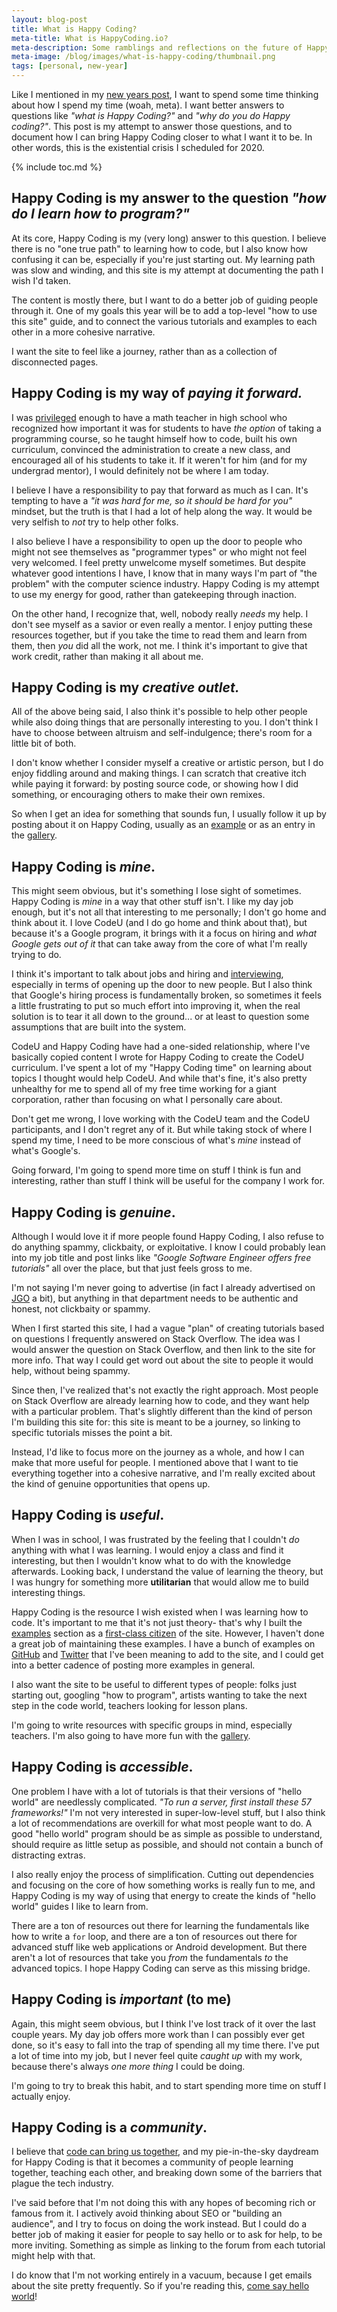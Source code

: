 ```yaml
---
layout: blog-post
title: What is Happy Coding?
meta-title: What is HappyCoding.io?
meta-description: Some ramblings and reflections on the future of Happy Coding.
meta-image: /blog/images/what-is-happy-coding/thumbnail.png
tags: [personal, new-year]
---
```


Like I mentioned in my [new years post](/blog/happy-new-year-2020), I want to spend some time thinking about how I spend my time (woah, meta). I want better answers to questions like *"what is Happy Coding?"* and *"why do you do Happy coding?"*. This post is my attempt to answer those questions, and to document how I can bring Happy Coding closer to what I want it to be. In other words, this is the existential crisis I scheduled for 2020.

{% include toc.md %}

## Happy Coding is my answer to the question *"how do I learn how to program?"*

At its core, Happy Coding is my (very long) answer to this question. I believe there is no "one true path" to learning how to code, but I also know how confusing it can be, especially if you're just starting out. My learning path was slow and winding, and this site is my attempt at documenting the path I wish I'd taken.

The content is mostly there, but I want to do a better job of guiding people through it. One of my goals this year will be to add a top-level "how to use this site" guide, and to connect the various tutorials and examples to each other in a more cohesive narrative.

I want the site to feel like a journey, rather than as a collection of disconnected pages.

## Happy Coding is my way of *paying it forward.*

I was [privileged](/blog/checking-my-privilege) enough to have a math teacher in high school who recognized how important it was for students to have *the option* of taking a programming course, so he taught himself how to code, built his own curriculum, convinced the administration to create a new class, and encouraged all of his students to take it. If it weren't for him (and for my undergrad mentor), I would definitely not be where I am today.

I believe I have a responsibility to pay that forward as much as I can. It's tempting to have a *"it was hard for me, so it should be hard for you"* mindset, but the truth is that I had a lot of help along the way. It would be very selfish to *not* try to help other folks.

I also believe I have a responsibility to open up the door to people who might not see themselves as "programmer types" or who might not feel very welcomed. I feel pretty unwelcome myself sometimes. But despite whatever good intentions I have, I know that in many ways I'm part of "the problem" with the computer science industry. Happy Coding is my attempt to use my energy for good, rather than gatekeeping through inaction.

On the other hand, I recognize that, well, nobody really *needs* my help. I don't see myself as a savior or even really a mentor. I enjoy putting these resources together, but if you take the time to read them and learn from them, then *you* did all the work, not me. I think it's important to give that work credit, rather than making it all about me.

## Happy Coding is my *creative outlet.*

All of the above being said, I also think it's possible to help other people while also doing things that are personally interesting to you. I don't think I have to choose between altruism and self-indulgence; there's room for a little bit of both.

I don't know whether I consider myself a creative or artistic person, but I do enjoy fiddling around and making things. I can scratch that creative itch while paying it forward: by posting source code, or showing how I did something, or encouraging others to make their own remixes.

So when I get an idea for something that sounds fun, I usually follow it up by posting about it on Happy Coding, usually as an [example](/examples) or as an entry in the [gallery](/gallery).

## Happy Coding is *mine*.

This might seem obvious, but it's something I lose sight of sometimes. Happy Coding is *mine* in a way that other stuff isn't. I like my day job enough, but it's not all that interesting to me personally; I don't go home and think about it. I love CodeU (and I do go home and think about that), but because it's a Google program, it brings with it a focus on hiring and *what Google gets out of it* that can take away from the core of what I'm really trying to do.

I think it's important to talk about jobs and hiring and [interviewing](/tutorials/how-to/interview), especially in terms of opening up the door to new people. But I also think that Google's hiring process is fundamentally broken, so sometimes it feels a little frustrating to put so much effort into improving it, when the real solution is to tear it all down to the ground... or at least to question some assumptions that are built into the system.

CodeU and Happy Coding have had a one-sided relationship, where I've basically copied content I wrote for Happy Coding to create the CodeU curriculum. I've spent a lot of my "Happy Coding time" on learning about topics I thought would help CodeU. And while that's fine, it's also pretty unhealthy for me to spend all of my free time working for a giant corporation, rather than focusing on what I personally care about.

Don't get me wrong, I love working with the CodeU team and the CodeU participants, and I don't regret any of it. But while taking stock of where I spend my time, I need to be more conscious of what's *mine* instead of what's Google's.

Going forward, I'm going to spend more time on stuff I think is fun and interesting, rather than stuff I think will be useful for the company I work for.

## Happy Coding is *genuine*.

Although I would love it if more people found Happy Coding, I also refuse to do anything spammy, clickbaity, or exploitative. I know I could probably lean into my job title and post links like *"Google Software Engineer offers free tutorials"* all over the place, but that just feels gross to me.

I'm not saying I'm never going to advertise (in fact I already advertised on [JGO](http://www.java-gaming.org/) a bit), but anything in that department needs to be authentic and honest, not clickbaity or spammy.

When I first started this site, I had a vague "plan" of creating tutorials based on questions I frequently answered on Stack Overflow. The idea was I would answer the question on Stack Overflow, and then link to the site for more info. That way I could get word out about the site to people it would help, without being spammy.

Since then, I've realized that's not exactly the right approach. Most people on Stack Overflow are already learning how to code, and they want help with a particular problem. That's slightly different than the kind of person I'm building this site for: this site is meant to be a journey, so linking to specific tutorials misses the point a bit.

Instead, I'd like to focus more on the journey as a whole, and how I can make that more useful for people. I mentioned above that I want to tie everything together into a cohesive narrative, and I'm really excited about the kind of genuine opportunities that opens up.

## Happy Coding is *useful*.

When I was in school, I was frustrated by the feeling that I couldn't *do* anything with what I was learning. I  would enjoy a class and find it interesting, but then I wouldn't know what to do with the knowledge afterwards. Looking back, I understand the value of learning the theory, but I was hungry for something more **utilitarian** that would allow me to build interesting things.

Happy Coding is the resource I wish existed when I was learning how to code. It's important to me that it's not just theory- that's why I built the [examples](/examples) section as a [first-class citizen](https://en.wikipedia.org/wiki/First-class_citizen) of the site. However, I haven't done a great job of maintaining these examples. I have a bunch of examples on [GitHub](https://github.com/KevinWorkman/GoogleCloudExamples) and [Twitter](https://twitter.com/TheKevinWorkman/status/1189928312413409280) that I've  been meaning to add to the site, and I could get into a better cadence of posting more examples in general.

I also want the site to be useful to different types of people: folks just starting out, googling "how to program", artists wanting to take the next step in the code world, teachers looking for lesson plans.

I'm going to write resources with specific groups in mind, especially teachers. I'm also going to have more fun with the [gallery](/gallery).

## Happy Coding is *accessible*.

One problem I have with a lot of tutorials is that their versions of "hello world" are needlessly complicated. *"To run a server, first install these 57 frameworks!"* I'm not very interested in super-low-level stuff, but I also think a lot of recommendations are overkill for what most people want to do. A good "hello world" program should be as simple as possible to understand, should require as little setup as possible, and should not contain a bunch of distracting extras.

I also really enjoy the process of simplification. Cutting out dependencies and focusing on the core of how something works is really fun to me, and Happy Coding is my way of using that energy to create the kinds of "hello world" guides I like to learn from.

There are a ton of resources out there for learning the fundamentals like how to write a `for` loop, and there are a ton of resources out there for advanced stuff like web applications or Android development. But there aren't a lot of resources that take you *from* the fundamentals *to* the advanced topics. I hope Happy Coding can serve as this missing bridge.

## Happy Coding is *important* (to me)

Again, this might seem obvious, but I think I've lost track of it over the last couple years. My day job offers more work than I can possibly ever get done, so it's easy to fall into the trap of spending all my time there. I've put a lot of time into my job, but I never feel quite *caught up* with my work, because there's always *one more thing* I could be doing.

I'm going to try to break this habit, and to start spending more time on stuff I actually enjoy.

## Happy Coding is a *community*.

I believe that [code can bring us together](/blog/code-can-bring-us-together), and my pie-in-the-sky daydream for Happy Coding is that it becomes a community of people learning together, teaching each other, and breaking down some of the barriers that plague the tech industry.

I've said before that I'm not doing this with any hopes of becoming rich or famous from it. I actively avoid thinking about SEO or "building an audience", and I try to focus on doing the work instead. But I could do a better job of making it easier for people to say hello or to ask for help, to be more inviting. Something as simple as linking to the forum from each tutorial might help with that.

I do know that I'm not working entirely in a vacuum, because I get emails about the site pretty frequently. So if you're reading this, [come say hello world](https://forum.happycoding.io/)!